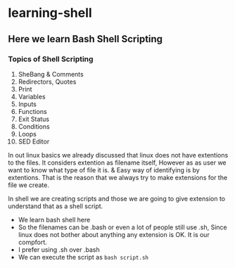 # learning-shell
## Here we learn Bash Shell Scripting

### Topics of Shell Scripting

1. SheBang & Comments 
2. Redirectors, Quotes
3. Print 
4. Variables 
5. Inputs 
6. Functions 
7. Exit Status 
8. Conditions 
9. Loops 
10. SED Editor 


In out linux basics we already discussed that linux does not have extentions to the files. 
It considers extention as filename itself, However as as user we want to know what type of file it is. & Easy way of identifying is by extentions. 
That is the reason that we always try to make extensions for the file we create.  

In shell we are creating scripts and those we are going to give extension to understand that as a shell script. 


- We learn bash shell here
- So the filenames can be .bash or even a lot of people still use .sh, Since linux does not bother about anything any extension is OK. It is our compfort.
- I prefer using .sh over .bash 
- We can execute the script as `bash script.sh`

